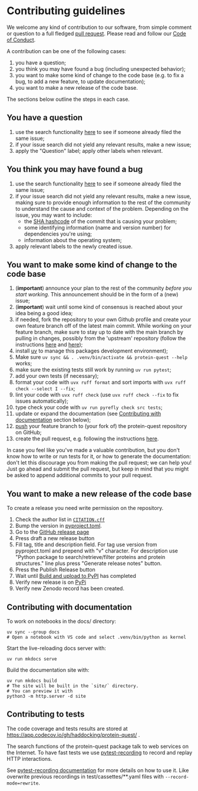 # Contributing guidelines

We welcome any kind of contribution to our software, from simple comment or question to a full fledged [pull request](https://help.github.com/articles/about-pull-requests/). Please read and follow our [Code of Conduct](CODE_OF_CONDUCT.md).

A contribution can be one of the following cases:

1. you have a question;
1. you think you may have found a bug (including unexpected behavior);
1. you want to make some kind of change to the code base (e.g. to fix a bug, to add a new feature, to update documentation);
1. you want to make a new release of the code base.

The sections below outline the steps in each case.

## You have a question

1. use the search functionality [here](https://github.com/haddocking/protein-quest/issues) to see if someone already filed the same issue;
2. if your issue search did not yield any relevant results, make a new issue;
3. apply the "Question" label; apply other labels when relevant.

## You think you may have found a bug

1. use the search functionality [here](https://github.com/haddocking/protein-quest/issues) to see if someone already filed the same issue;
1. if your issue search did not yield any relevant results, make a new issue, making sure to provide enough information to the rest of the community to understand the cause and context of the problem. Depending on the issue, you may want to include:
    - the [SHA hashcode](https://help.github.com/articles/autolinked-references-and-urls/#commit-shas) of the commit that is causing your problem;
    - some identifying information (name and version number) for dependencies you're using;
    - information about the operating system;
1. apply relevant labels to the newly created issue.

## You want to make some kind of change to the code base

1. (**important**) announce your plan to the rest of the community *before you start working*. This announcement should be in the form of a (new) issue;
1. (**important**) wait until some kind of consensus is reached about your idea being a good idea;
1. if needed, fork the repository to your own Github profile and create your own feature branch off of the latest main commit. While working on your feature branch, make sure to stay up to date with the main branch by pulling in changes, possibly from the 'upstream' repository (follow the instructions [here](https://help.github.com/articles/configuring-a-remote-for-a-fork/) and [here](https://help.github.com/articles/syncing-a-fork/));
1. install [uv](https://docs.astral.sh/uv) to manage this packages development environment);
1. Make sure `uv sync && . .venv/bin/activate && protein-quest --help` works;
1. make sure the existing tests still work by running `uv run pytest`;
1. add your own tests (if necessary);
1. format your code with `uvx ruff format` and sort imports with `uvx ruff check --select I --fix`;
1. lint your code with `uvx ruff check` (use `uvx ruff check --fix` to fix issues automatically);
1. type check your code with `uv run pyrefly check src tests`;
1. update or expand the documentation (see [Contributing with documentation](#contributing-with-documentation) section below);
1. [push](http://rogerdudler.github.io/git-guide/) your feature branch to (your fork of) the protein-quest repository on GitHub;
1. create the pull request, e.g. following the instructions [here](https://help.github.com/articles/creating-a-pull-request/).

In case you feel like you've made a valuable contribution, but you don't know how to write or run tests for it, or how to generate the documentation: don't let this discourage you from making the pull request; we can help you! Just go ahead and submit the pull request, but keep in mind that you might be asked to append additional commits to your pull request.

## You want to make a new release of the code base

To create a release you need write permission on the repository.

1. Check the author list in [`CITATION.cff`](CITATION.cff)
1. Bump the version in [pyproject.toml](pyproject.toml).
1. Go to the [GitHub release page](https://github.com/haddocking/protein-quest/releases)
1. Press draft a new release button
1. Fill tag, title and description field. For tag use version from pyproject.toml and prepend with "v" character. For description use "Python package to search/retrieve/filter proteins and protein structures." line plus press "Generate release notes" button.
1. Press the Publish Release button
1. Wait until [Build and upload to PyPI](https://github.com/haddocking/protein-quest/actions/workflows/pypi-publish.yml) has completed
1. Verify new release is on [PyPi](https://pypi.org/project/protein-quest-em/#history)
1. Verify new Zenodo record has been created.

## Contributing with documentation

To work on notebooks in the docs/ directory:

```shell
uv sync --group docs
# Open a notebook with VS code and select .venv/bin/python as kernel
```

Start the live-reloading docs server with:

```shell
uv run mkdocs serve
```

Build the documentation site with:

```shell
uv run mkdocs build
# The site will be built in the `site/` directory.
# You can preview it with
python3 -m http.server -d site
```

## Contributing to tests

The code coverage and tests results are stored at https://app.codecov.io/gh/haddocking/protein-quest/ .

The search functions of the protein-quest package talk to web services on the Internet.
To have fast tests we use [pytest-recording](https://github.com/kiwicom/pytest-recording) to record and replay HTTP interactions.

See [pytest-recording documentation](https://github.com/kiwicom/pytest-recording) for more details on how to use it.
Like overwrite previous recordings in test/cassettes/**.yaml files with `--record-mode=rewrite`.

